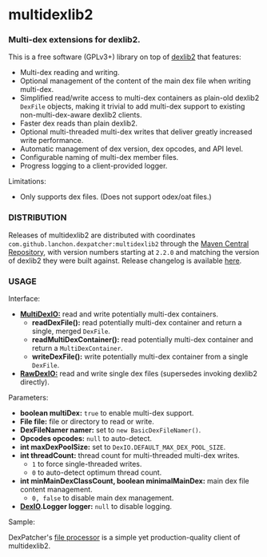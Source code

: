 # multidexlib2
### Multi-dex extensions for dexlib2.

This is a free software (GPLv3+) library on top of [dexlib2](https://github.com/JesusFreke/smali/tree/master/dexlib2) that features:
- Multi-dex reading and writing.
- Optional management of the content of the main dex file when writing multi-dex.
- Simplified read/write access to multi-dex containers as plain-old dexlib2 `DexFile` objects, making it trivial to add multi-dex support to existing non-multi-dex-aware dexlib2 clients.
- Faster dex reads than plain dexlib2.
- Optional multi-threaded multi-dex writes that deliver greatly increased write performance.
- Automatic management of dex version, dex opcodes, and API level.
- Configurable naming of multi-dex member files.
- Progress logging to a client-provided logger.

Limitations:
- Only supports dex files. (Does not support odex/oat files.)

### DISTRIBUTION

Releases of multidexlib2 are distributed with coordinates `com.github.lanchon.dexpatcher:multidexlib2` through the [Maven Central Repository](https://search.maven.org/#search%7Cga%7C1%7Ccom.github.lanchon.dexpatcher.multidexlib2), with version numbers starting at `2.2.0` and matching the version of dexlib2 they were built against. Release changelog is available [here](https://github.com/DexPatcher/multidexlib2/releases).

### USAGE

Interface:
- [__MultiDexIO:__](https://github.com/DexPatcher/multidexlib2/blob/master/src/main/java/lanchon/multidexlib2/MultiDexIO.java) read and write potentially multi-dex containers.
  - __readDexFile():__ read potentially multi-dex container and return a single, merged `DexFile`.
  - __readMultiDexContainer():__ read potentially multi-dex container and return a `MultiDexContainer`.
  - __writeDexFile():__ write potentially multi-dex container from a single `DexFile`.
- [__RawDexIO:__](https://github.com/DexPatcher/multidexlib2/blob/master/src/main/java/lanchon/multidexlib2/RawDexIO.java) read and write single dex files (supersedes invoking dexlib2 directly).

Parameters:
- __boolean multiDex:__ `true` to enable multi-dex support.
- __File file:__ file or directory to read or write.
- __DexFileNamer namer:__ set to `new BasicDexFileNamer()`.
- __Opcodes opcodes:__ `null` to auto-detect.
- __int maxDexPoolSize:__ set to `DexIO.DEFAULT_MAX_DEX_POOL_SIZE`.
- __int threadCount:__ thread count for multi-threaded multi-dex writes.
  - `1` to force single-threaded writes.
  - `0` to auto-detect optimum thread count.
- __int minMainDexClassCount, boolean minimalMainDex:__ main dex file content management.
  - `0, false` to disable main dex management.
- __[DexIO](https://github.com/DexPatcher/multidexlib2/blob/master/src/main/java/lanchon/multidexlib2/DexIO.java).Logger logger:__ `null` to disable logging.

Sample:

DexPatcher's [file processor](https://github.com/DexPatcher/dexpatcher-tool/blob/master/tool/src/main/java/lanchon/dexpatcher/Processor.java) is a simple yet production-quality client of multidexlib2.
